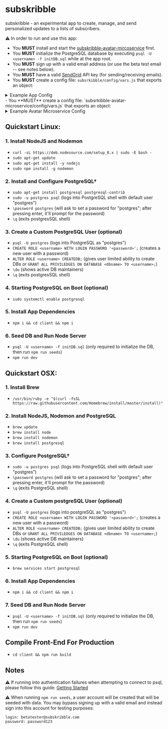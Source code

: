 # subskribble
subskribble - an experimental app to create, manage, and send personalized updates to a lists of subscribers.

⚠️ In order to run and use this app:
- You **MUST** install and start the <a href="https://github.com/mattcarlotta/subskribble-avatar-microservice">subskribble-avatar-mircoservice</a> first.
- You **MUST** initialize the PostgreSQL database by executing `psql -U <username> -f initDB.sql` while at the app root.
- You **MUST** sign up with a valid email address (or use the beta test email -- see notes below).
- You **MUST** have a valid <a href="https://sendgrid.com/">SendGrid</a> API key (for sending/receiving emails).
- You **MUST** create a config file: `subsrkibble/config/vars.js` that exports an object:
<details>
<summary>Example App Config</summary>
<pre><code>
module.exports = {
	"development": {
		cookieKey: "unique_cookie_key",
		database: "postgres_db_name",
		dbport: postgres_db_port,
		dbpassword: "postgres_db_password",
		dbowner: "postgres_db_owner",
		host: "localhost",
		port: 5000,
		portal: "http://localhost:3000/",
		sendgridAPIKey: "sendgrid_api_key",
		url: "http://localhost:5000/",
	},
	"production": {
		cookieKey: "unique_cookie_key",
		database: "postgres_db_name",
		dbport: postgres_db_port,
		dbpassword: "postgres_db_password",
		dbowner: "postgres_db_owner",
		host: "localhost",
		port: 5000,
		portal: "http://project-domain.com",
		sendgridAPIKey: "sendgrid_api_key",
		url: "http://localhost:5000/",
	},
	"staging": {
		cookieKey: "unique_cookie_key",
		database: "postgres_db_name",
		dbport: postgres_db_port,
		dbpassword: "postgres_db_password",
		dbowner: "postgres_db_owner",
		host: "localhost",
		port: 5000,
		portal: "http://staging-domain.com",
		sendgridAPIKey: "sendgrid_api_key",
		url: "http://localhost:5000/",
	},
	"testing": {
		cookieKey: "unique_cookie_key",
		database: "postgres_db_name",
		dbport: postgres_db_port,
		dbpassword: "postgres_db_password",
		dbowner: "postgres_db_owner",
		host: "localhost",
		port: 5000,
		portal: "http://testing-domain.com",
		sendgridAPIKey: "sendgrid_api_key",
		url: "http://localhost:5000/",
	}
}
</code></pre>
</details>
- You **MUST** create a config file: `subsrkibble-avatar-microservice/config/vars.js` that exports an object:
<details>
<summary>Example Avatar Microservice Config</summary>
<pre><code>
module.exports = {
	"development": {
		apiURL: "http://localhost:4000",
		cookieKey: "unique_cookie_key",
		database: "postgres_db_name",
		dbport: postgres_db_port,
		dbpassword: "postgres_db_password",
		dbowner: "postgres_db_owner",
		host: "localhost",
		port: 4000,
		portal: "http://localhost:3000"
	},
	"production": {
		apiURL: "http://avatar.project-domain.com",
		cookieKey: "unique_cookie_key",
		database: "postgres_db_name",
		dbport: postgres_db_port,
		dbpassword: "postgres_db_password",
		dbowner: "postgres_db_owner",
		host: "localhost",
		port: 5000,
		portal: "http://localhost:3000"
	},
	"staging": {
		apiURL: "http://avatar.staging-domain.com",
		cookieKey: "unique_cookie_key",
		database: "postgres_db_name",
		dbport: postgres_db_port,
		dbpassword: "postgres_db_password",
		dbowner: "postgres_db_owner",
		host: "localhost",
		port: 5000,
		portal: "http://staging-domain.com"
	},
	"testing": {
		apiURL: "http://avatar.testing-domain.com",
		cookieKey: "unique_cookie_key",
		database: "postgres_db_name",
		dbport: postgres_db_port,
		dbpassword: "postgres_db_password",
		dbowner: "postgres_db_owner",
		host: "localhost",
		port: 5000,
		portal: "http://testing-domain.com"
	}
}
</code></pre>
</details>

## Quickstart Linux:

### 1. Install NodeJS and Nodemon

- `curl -sL https://deb.nodesource.com/setup_8.x | sudo -E bash -`
- `sudo apt-get update`
- `sudo apt-get install -y nodejs`
- `sudo npm install -g nodemon`

### 2. Install and Configure PostgreSQL†
- `sudo apt-get install postgresql postgresql-contrib`
- `sudo -u postgres psql` (logs into PostgreSQL shell with default user "postgres")
- `\password postgres` (will ask to set a password for "postgres"; after pressing enter, it'll prompt for the password)
- `\q` (exits postgresSQL shell)

### 3. Create a Custom PostgreSQL User (optional)
- `psql -U postgres` (logs into PostgreSQL as "postgres")
- `CREATE ROLE <username> WITH LOGIN PASSWORD '<password>';` (creates a new user with a password)
- `ALTER ROLE <username> CREATEDB;` (gives user limited ability to create DBs or `GRANT ALL PRIVILEDGES ON DATABASE <dbname> TO <username>;`)
- `\du` (shows active DB maintainers)
- `\q` (exits postgresSQL shell)

### 4. Starting PostgreSQL on Boot (optional)
- `sudo systemctl enable postgresql`

### 5. Install App Dependencies

- `npm i && cd client && npm i`

### 6. Seed DB and Run Node Server
- `psql -U <username> -f initDB.sql` (only required to initialize the DB, then run `npm run seeds`)
- `npm run dev`



## Quickstart OSX:

### 1. Install Brew

- `/usr/bin/ruby -e "$(curl -fsSL https://raw.githubusercontent.com/Homebrew/install/master/install)"`

### 2. Install NodeJS, Nodemon and PostgreSQL

- `brew update`
- `brew install node`
- `brew install nodemon`
- `brew install postgresql`

### 3. Configure PostgreSQL†
- `sudo -u postgres psql` (logs into PostgreSQL shell with default user "postgres")
- `\password postgres` (will ask to set a password for "postgres"; after pressing enter, it'll prompt for the password)
- `\q` (exits PostgreSQL shell)

### 4. Create a Custom postgreSQL User (optional)
- `psql -U postgres` (logs into postgreSQL as "postgres")
- `CREATE ROLE <username> WITH LOGIN PASSWORD '<password>';` (creates a new user with a password)
- `ALTER ROLE <username> CREATEDB;` (gives user limited ability to create DBs or `GRANT ALL PRIVILEDGES ON DATABASE <dbname> TO <username>;`)
- `\du` (shows active DB maintainers)
- `\q` (exits PostgreSQL shell)

### 5. Starting PostgreSQL on Boot (optional)
- `brew services start postgresql`

### 6. Install App Dependencies

- `npm i && cd client && npm i`

### 7. Seed DB and Run Node Server
- `psql -U <username> -f initDB.sql` (only required to initialize the DB, then run `npm run seeds`)
- `npm run dev`


## Compile Front-End For Production

- `cd client && npm run build`

## Notes
⚠️ If running into authentication failures when attempting to connect to psql, please follow this guide: <a href="https://connect.boundlessgeo.com/docs/suite/4.8/dataadmin/pgGettingStarted/firstconnect.html">Getting Started</a>

⚠️ When running `npm run seeds`, a user account will be created that will be seeded with data. You may bypass signing up with a valid email and instead sign into this account for testing purposes:
```
login: betatester@subskribble.com
password: password123
```
